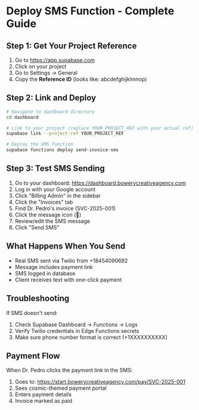 # Deploy SMS Function - Complete Guide

## Step 1: Get Your Project Reference

1. Go to https://app.supabase.com
2. Click on your project
3. Go to Settings → General
4. Copy the **Reference ID** (looks like: abcdefghijklmnop)

## Step 2: Link and Deploy

```bash
# Navigate to dashboard directory
cd dashboard

# Link to your project (replace YOUR_PROJECT_REF with your actual ref)
supabase link --project-ref YOUR_PROJECT_REF

# Deploy the SMS function
supabase functions deploy send-invoice-sms
```

## Step 3: Test SMS Sending

1. Go to your dashboard: https://dashboard.bowerycreativeagency.com
2. Log in with your Google account
3. Click "Billing Admin" in the sidebar
4. Click the "Invoices" tab
5. Find Dr. Pedro's invoice (SVC-2025-001)
6. Click the message icon (📱)
7. Review/edit the SMS message
8. Click "Send SMS"

## What Happens When You Send

- Real SMS sent via Twilio from +18454090692
- Message includes payment link
- SMS logged in database
- Client receives text with one-click payment

## Troubleshooting

If SMS doesn't send:
1. Check Supabase Dashboard → Functions → Logs
2. Verify Twilio credentials in Edge Functions secrets
3. Make sure phone number format is correct (+1XXXXXXXXXX)

## Payment Flow

When Dr. Pedro clicks the payment link in the SMS:
1. Goes to: https://start.bowerycreativeagency.com/pay/SVC-2025-001
2. Sees cosmic-themed payment portal
3. Enters payment details
4. Invoice marked as paid